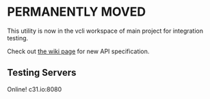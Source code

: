 # PERMANENTLY MOVED

This utility is now in the vcli workspace of main project for integration testing.

Check out [the wiki page](https://github.com/vorgv/voxov/wiki) for new API specification.

## Testing Servers

Online! c31.io:8080
